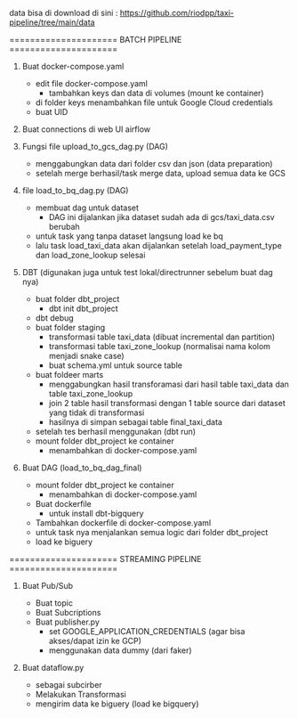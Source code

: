 data bisa di download di sini : https://github.com/riodpp/taxi-pipeline/tree/main/data

===================== BATCH PIPELINE =====================
1. Buat docker-compose.yaml
    + edit file docker-compose.yaml
        - tambahkan keys dan data di volumes (mount ke container)
    + di folder keys menambahkan file untuk Google Cloud credentials
    + buat UID

2. Buat connections di web UI airflow

3. Fungsi file upload_to_gcs_dag.py (DAG)
    + menggabungkan data dari folder csv dan json (data preparation)
    + setelah merge berhasil/task merge data, upload semua data ke GCS

4. file load_to_bq_dag.py (DAG)
    + membuat dag untuk dataset
        - DAG ini dijalankan jika dataset sudah ada di gcs/taxi_data.csv berubah
    + untuk task yang tanpa dataset langsung load ke bq
    + lalu task load_taxi_data akan dijalankan setelah load_payment_type dan load_zone_lookup selesai

5. DBT (digunakan juga untuk test lokal/directrunner sebelum buat dag nya)
    + buat folder dbt_project
        - dbt init dbt_project
    + dbt debug 
    + buat folder staging
        - transformasi table taxi_data (dibuat incremental dan partition)
        - transformasi table taxi_zone_lookup (normalisai nama kolom menjadi snake case)
        - buat schema.yml untuk source table 
    + buat foldeer marts
        - menggabungkan hasil transforamasi dari hasil table taxi_data dan table taxi_zone_lookup
        - join 2 table hasil transformasi dengan 1 table source dari dataset yang tidak di transformasi
        - hasilnya di simpan sebagai table final_taxi_data
    + setelah tes berhasil menggunakan (dbt run) 
    + mount folder dbt_project ke container 
        - menambahkan di docker-compose.yaml

6. Buat DAG (load_to_bq_dag_final)
    + mount folder dbt_project ke container 
        - menambahkan di docker-compose.yaml
    + Buat dockerfile
        - untuk install dbt-bigquery
    + Tambahkan dockerfile di docker-compose.yaml
    + untuk task nya menjalankan semua logic dari folder dbt_project
    + load ke biguery


===================== STREAMING PIPELINE =====================
1. Buat Pub/Sub
    + Buat topic
    + Buat Subcriptions
    + Buat publisher.py
        - set GOOGLE_APPLICATION_CREDENTIALS (agar bisa akses/dapat izin ke GCP)
        - menggunakan data dummy (dari faker)

2. Buat dataflow.py
    + sebagai subcirber
    + Melakukan Transformasi
    + mengirim data ke biguery (load ke bigquery)
